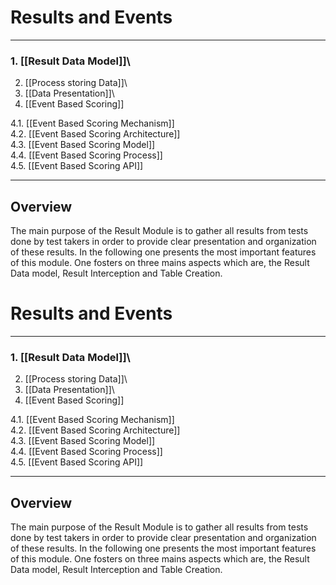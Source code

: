 <!--
created_at: '2011-02-01 11:23:29'
updated_at: '2013-03-13 13:09:18'
authors:
    - 'Jérôme Bogaerts'
tags:
    - 'Documentation for core components'
-->

Results and Events
==================

------------------------------------------------------------------------

### 1. [[Result Data Model]]\
2. [[Process storing Data]]\
3. [[Data Presentation]]\
4. [[Event Based Scoring]]

4.1. [[Event Based Scoring Mechanism]]\
4.2. [[Event Based Scoring Architecture]]\
4.3. [[Event Based Scoring Model]]\
4.4. [[Event Based Scoring Process]]\
4.5. [[Event Based Scoring API]]

------------------------------------------------------------------------

Overview
--------

The main purpose of the Result Module is to gather all results from tests done by test takers in order to provide clear presentation and organization of these results. In the following one presents the most important features of this module. One fosters on three mains aspects which are, the Result Data model, Result Interception and Table Creation.

Results and Events
==================

------------------------------------------------------------------------

### 1. [[Result Data Model]]\
2. [[Process storing Data]]\
3. [[Data Presentation]]\
4. [[Event Based Scoring]]

4.1. [[Event Based Scoring Mechanism]]\
4.2. [[Event Based Scoring Architecture]]\
4.3. [[Event Based Scoring Model]]\
4.4. [[Event Based Scoring Process]]\
4.5. [[Event Based Scoring API]]

------------------------------------------------------------------------

Overview
--------

The main purpose of the Result Module is to gather all results from tests done by test takers in order to provide clear presentation and organization of these results. In the following one presents the most important features of this module. One fosters on three mains aspects which are, the Result Data model, Result Interception and Table Creation.


